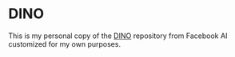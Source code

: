 # DINO

This is my personal copy of the [DINO](https://github.com/facebookresearch/dino) repository from Facebook AI customized for my own purposes.
